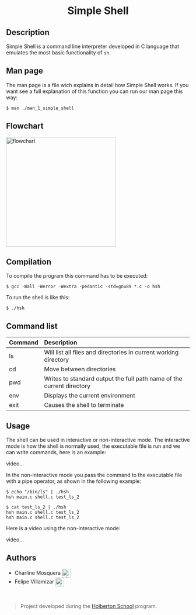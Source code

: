 <div align="center">
  <h1>Simple Shell</h1>
</div>

## Description

Simple Shell is a command line interpreter developed in C language that emulates the most basic functionality of `sh`.

## Man page

The man page is a file wich explains in detail how Simple Shell works. If you want see a full explanation of this function you can run our man page this way:
```
$ man ./man_1_simple_shell
```

## Flowchart

<img height=300 src="https://img.freepik.com/premium-vector/progress-bar-doodle-sketch-style-loading-icon-image-hand-drawn-vector-illustration_356415-1238.jpg?w=2000" alt="flowchart">

## Compilation

To compile the program this command has to be executed:
```
$ gcc -Wall -Werror -Wextra -pedantic -std=gnu89 *.c -o hsh
```
To run the shell is like this:
```
$ ./hsh
```

## Command list

| Command  | Description |
| -------- |:------------|
| ls       | Will list all files and directories in current working directory |
| cd       | Move between directories |
| pwd      | Writes to standard output the full path name of the current directory |
| env      | Displays the current environment |
| exit     | Causes the shell to terminate |

## Usage

The shell can be used in interactive or non-interactive mode.
The interactive mode is how the shell is normally used, the executable file is run and we can write commands, here is an example:

video...

In the non-interactive mode you pass the command to the executable file with a pipe operator, as shown in the following example:
```
$ echo "/bin/ls" | ./hsh
hsh main.c shell.c test_ls_2

$ cat test_ls_2 | ./hsh
hsh main.c shell.c test_ls_2
hsh main.c shell.c test_ls_2
```
Here is a video using the non-interactive mode:

video...

## Authors

* Charline Mosquera <a href="https://github.com/CharCoder" rel="nofollow"><img align="center" alt="github" src="https://www.vectorlogo.zone/logos/github/github-tile.svg" height="24" /></a>
* Felipe Villamizar <a href="https://github.com/felipevcc" rel="nofollow"><img align="center" alt="github" src="https://www.vectorlogo.zone/logos/github/github-tile.svg" height="24" /></a>
<br>

> Project developed during the [Holberton School](https://www.holbertonschool.com/) program.
